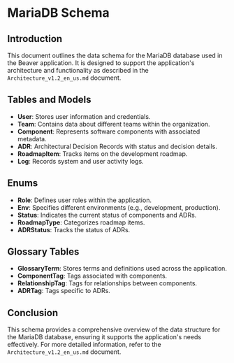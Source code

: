 # MariaDB Schema

## Introduction
This document outlines the data schema for the MariaDB database used in the Beaver application. It is designed to support the application's architecture and functionality as described in the `Architecture_v1.2_en_us.md` document.

## Tables and Models
- **User**: Stores user information and credentials.
- **Team**: Contains data about different teams within the organization.
- **Component**: Represents software components with associated metadata.
- **ADR**: Architectural Decision Records with status and decision details.
- **RoadmapItem**: Tracks items on the development roadmap.
- **Log**: Records system and user activity logs.

## Enums
- **Role**: Defines user roles within the application.
- **Env**: Specifies different environments (e.g., development, production).
- **Status**: Indicates the current status of components and ADRs.
- **RoadmapType**: Categorizes roadmap items.
- **ADRStatus**: Tracks the status of ADRs.

## Glossary Tables
- **GlossaryTerm**: Stores terms and definitions used across the application.
- **ComponentTag**: Tags associated with components.
- **RelationshipTag**: Tags for relationships between components.
- **ADRTag**: Tags specific to ADRs.

## Conclusion
This schema provides a comprehensive overview of the data structure for the MariaDB database, ensuring it supports the application's needs effectively. For more detailed information, refer to the `Architecture_v1.2_en_us.md` document. 